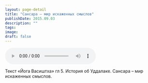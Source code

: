 ```yaml
---
layout: page-detail
title: "Сансара – мир искаженных смыслов"
publishDate: 2015.09.03
description: ""
tags:
image:
draft: false
---
```


<audio title="2015.09.03 - Сансара – мир искаженных смыслов.mp3" src="https://filer-api.advayta.org/v1.0/public/files/74528" controls=""></audio>

 Текст «Йога Васиштха» гл 5\. История об Уддалаке. Сансара – мир искаженных смыслов. 

  
